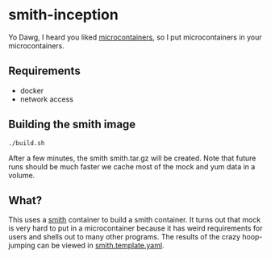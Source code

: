 # smith-inception #

Yo Dawg, I heard you liked
[microcontainers](https://blogs.oracle.com/developers/the-microcontainer-manifesto),
so I put microcontainers in your microcontainers.

## Requirements ##

* docker
* network access

## Building the smith image ##

    ./build.sh

After a few minutes, the smith smith.tar.gz will be created. Note that future
runs should be much faster we cache most of the mock and yum data in a volume.

## What? ##

This uses a [smith](https://github.com/oracle/smith) container to build a smith
container. It turns out that mock is very hard to put in a microcontainer
because it has weird requirements for users and shells out to many other
programs. The results of the crazy hoop-jumping can be viewed in
[smith.template.yaml](smith.template.yaml).
